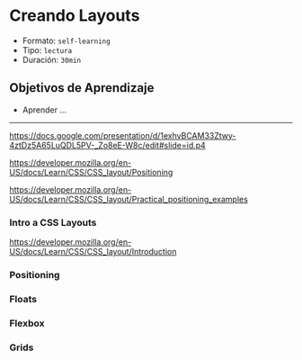 # Creando Layouts
- Formato: `self-learning`
- Tipo: `lectura`
- Duración: `30min`

## Objetivos de Aprendizaje

- Aprender ...

***

https://docs.google.com/presentation/d/1exhvBCAM33Ztwy-4ztDz5A65LuQDL5PV-_Zo8eE-W8c/edit#slide=id.p4


https://developer.mozilla.org/en-US/docs/Learn/CSS/CSS_layout/Positioning

https://developer.mozilla.org/en-US/docs/Learn/CSS/CSS_layout/Practical_positioning_examples

### Intro a CSS Layouts
https://developer.mozilla.org/en-US/docs/Learn/CSS/CSS_layout/Introduction

### Positioning

### Floats

### Flexbox

### Grids
